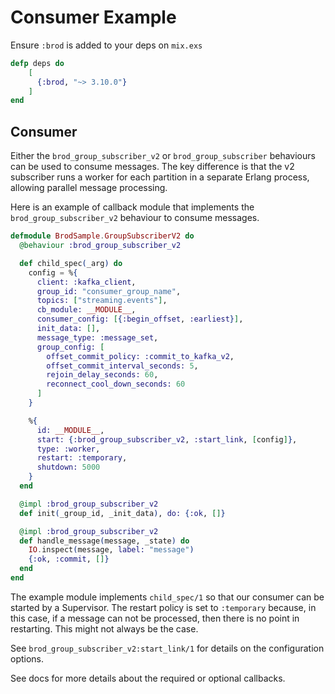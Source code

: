 # Consumer Example

Ensure `:brod` is added to your deps on `mix.exs`

```elixir
defp deps do
    [
      {:brod, "~> 3.10.0"}
    ]
end
```

## Consumer

Either the `brod_group_subscriber_v2` or `brod_group_subscriber` behaviours can be used
to consume messages. The key difference is that the v2 subscriber runs a worker for each
partition in a separate Erlang process, allowing parallel message processing.

Here is an example of callback module that implements the `brod_group_subscriber_v2` behaviour to consume messages.

```elixir
defmodule BrodSample.GroupSubscriberV2 do
  @behaviour :brod_group_subscriber_v2

  def child_spec(_arg) do
    config = %{
      client: :kafka_client,
      group_id: "consumer_group_name",
      topics: ["streaming.events"],
      cb_module: __MODULE__,
      consumer_config: [{:begin_offset, :earliest}],
      init_data: [],
      message_type: :message_set,
      group_config: [
        offset_commit_policy: :commit_to_kafka_v2,
        offset_commit_interval_seconds: 5,
        rejoin_delay_seconds: 60,
        reconnect_cool_down_seconds: 60
      ]
    }

    %{
      id: __MODULE__,
      start: {:brod_group_subscriber_v2, :start_link, [config]},
      type: :worker,
      restart: :temporary,
      shutdown: 5000
    }
  end

  @impl :brod_group_subscriber_v2
  def init(_group_id, _init_data), do: {:ok, []}

  @impl :brod_group_subscriber_v2
  def handle_message(message, _state) do
    IO.inspect(message, label: "message")
    {:ok, :commit, []}
  end
end
```

The example module implements `child_spec/1` so that our consumer can be started by a Supervisor. The restart policy is set to `:temporary`
because, in this case, if a message can not be processed, then there is no point in restarting. This might not always
be the case.

See `brod_group_subscriber_v2:start_link/1` for details on the configuration options.

See docs for more details about the required or optional callbacks.
